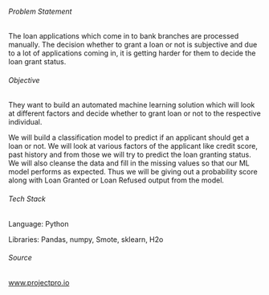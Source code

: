 ###### Problem Statement
The loan applications which come in to bank branches are processed manually. The decision whether to grant a loan or not is subjective and due to a lot of applications coming in, it is getting harder for them to decide the loan grant status. 

###### Objective
They want to build an automated machine learning solution which will look at different factors and decide whether to grant loan or not to the respective individual.

We will build a classification model to predict if an applicant should get a loan or not. We will look at various factors of the applicant like credit score, past history and from those we will try to predict the loan granting status. We will also cleanse the data and fill in the missing values so that our ML model performs as expected. Thus we will be giving out a probability score along with Loan Granted or Loan Refused output from the model.

###### Tech Stack

Language: Python

Libraries: Pandas, numpy, Smote, sklearn, H2o

###### Source
www.projectpro.io